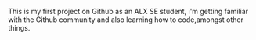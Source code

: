 This is my first project on Github as an ALX SE student, i'm getting familiar with the Github community and also learning how to code,amongst other things.
